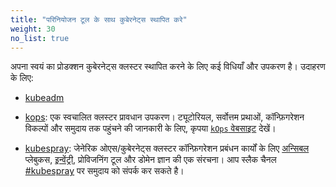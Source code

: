 ```yaml
---
title: "परिनियोजन टूल के साथ कुबेरनेट्स स्थापित करे"
weight: 30
no_list: true
---
```


अपना स्वयं का प्रोडक्शन कुबेरनेट्स क्लस्टर स्थापित करने के लिए कई विधियाँ और उपकरण है। उदाहरण के लिए:

- [kubeadm](/docs/setup/production-environment/tools/kubeadm/)

- [kops](https://kops.sigs.k8s.io/): एक स्वचालित क्लस्टर प्रावधान उपकरण। ट्यूटोरियल, सर्वोत्तम प्रथाओं, कॉन्फ़िगरेशन विकल्पों और समुदाय तक पहुंचने की जानकारी के लिए, कृपया [`kOps` वेबसाइट](https://kops.sigs.k8s.io/) देखें।

- [kubespray](https://kubespray.io/): जेनेरिक ओएस/कुबेरनेट्स क्लस्टर कॉन्फ़िगरेशन प्रबंधन कार्यों के लिए [अन्सिबल](https://docs.ansible.com/) प्लेबुकस, [इन्वेंट्री](https://github.com/kubernetes-sigs/kubespray/blob/master/docs/ansible.md#inventory), प्रोविजनिंग टूल और डोमेन ज्ञान की एक संरचना। आप स्लैक चैनल [#kubespray](https://kubernetes.slack.com/messages/kubespray/) पर समुदाय को संपर्क कर सकते है।